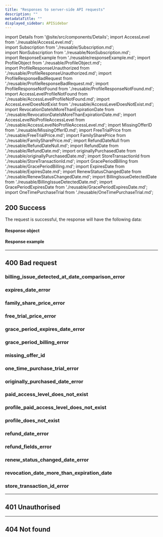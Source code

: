 ```yaml
---
title: "Responses to server-side API requests"
description: ""
metadataTitle: ""
displayed_sidebar: APISidebar
---
```


<!--- api-responses.md --->

import Details from '@site/src/components/Details'; 
import AccessLevel from './reusable/AccessLevel.md';  
import Subscription from './reusable/Subscription.md';  
import NonSubscription from './reusable/NonSubscription.md';  
import ResponseExample from './reusable/responseExample.md';
import ProfileObject from './reusable/ProfileObject.md';  
import ProfileResponseUnauthorized from './reusable/ProfileResponseUnauthorized.md';
import ProfileResponseBadRequest from './reusable/ProfileResponseBadRequest.md';
import ProfileResponseNotFound from './reusable/ProfileResponseNotFound.md';
import AccessLevelProfileNotFound from './reusable/AccessLevelProfileNotFound.md';
import AccessLevelDoesNotExist from './reusable/AccessLevelDoesNotExist.md';
import RevocationDateIsMoreThanExpirationDate from './reusable/RevocationDateIsMoreThanExpirationDate.md';
import AccessLevelNoProfileAccessLevel from './reusable/AccessLevelNoProfileAccessLevel.md';
import MissingOfferID from './reusable/MissingOfferID.md';
import FreeTrialPrice from './reusable/FreeTrialPrice.md'; 
import FamilySharePrice from './reusable/FamilySharePrice.md'; 
import RefundDateNull from './reusable/RefundDateNull.md'; 
import RefundDate from './reusable/RefundDate.md';
import originallyPurchasedDate from './reusable/originallyPurchasedDate.md';
import StoreTransactionId from './reusable/StoreTransactionId.md';
import GracePeriodBilling from './reusable/GracePeriodBilling.md';
import ExpiresDate from './reusable/ExpiresDate.md';
import RenewStatusChangedDate from './reusable/RenewStatusChangedDate.md';
import BillingIssueDetectedDate from './reusable/BillingIssueDetectedDate.md';
import GracePeriodExpiresDate from './reusable/GracePeriodExpiresDate.md';
import OneTimePurchaseTrial from './reusable/OneTimePurchaseTrial.md';



## 200 Success


The request is successful, the response will have the following data:

#### 	Response object

<ProfileObject />	

#### 	Response example

<ResponseExample />

---

## 400 Bad request

### billing_issue_detected_at_date_comparison_error

<BillingIssueDetectedDate />

### expires_date_error

<ExpiresDate />

### family_share_price_error

<FamilySharePrice />

### free_trial_price_error

<FreeTrialPrice />

### grace_period_expires_date_error

<GracePeriodExpiresDate />

### grace_period_billing_error

<GracePeriodBilling />

### missing_offer_id

<MissingOfferID />

### one_time_purchase_trial_error

<OneTimePurchaseTrial />

### originally_purchased_date_error

<originallyPurchasedDate />

### paid_access_level_does_not_exist

<AccessLevelDoesNotExist />

### profile_paid_access_level_does_not_exist

<AccessLevelNoProfileAccessLevel />

### profile_does_not_exist

<AccessLevelProfileNotFound /> 

### refund_date_error

<RefundDate />

### refund_fields_error

<RefundDateNull />

### renew_status_changed_date_error

<RenewStatusChangedDate />

### revocation_date_more_than_expiration_date

<RevocationDateIsMoreThanExpirationDate />

### store_transaction_id_error

<StoreTransactionId />



---

## 401 Unauthorised

<ProfileResponseUnauthorized />

---

## 404 Not found

<ProfileResponseNotFound /> 

